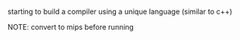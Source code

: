 starting to build a compiler using a unique language (similar to c++)

NOTE: convert to mips before running
